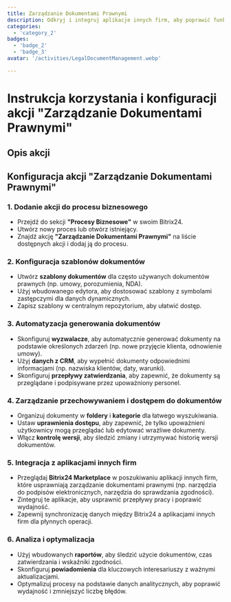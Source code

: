 ```yaml
---
title: Zarządzanie Dokumentami Prawnymi
description: Odkryj i integruj aplikacje innych firm, aby poprawić funkcjonowanie swojej firmy.
categories: 
  - 'category_2'
badges: 
  - 'badge_2'
  - 'badge_3'
avatar: '/activities/LegalDocumentManagement.webp'

---
```


# Instrukcja korzystania i konfiguracji akcji "Zarządzanie Dokumentami Prawnymi"

## Opis akcji

## **Konfiguracja akcji "Zarządzanie Dokumentami Prawnymi"**

### 1. Dodanie akcji do procesu biznesowego
- Przejdź do sekcji **"Procesy Biznesowe"** w swoim Bitrix24.
- Utwórz nowy proces lub otwórz istniejący.
- Znajdź akcję **"Zarządzanie Dokumentami Prawnymi"** na liście dostępnych akcji i dodaj ją do procesu.

### 2. Konfiguracja szablonów dokumentów
- Utwórz **szablony dokumentów** dla często używanych dokumentów prawnych (np. umowy, porozumienia, NDA).
- Użyj wbudowanego edytora, aby dostosować szablony z symbolami zastępczymi dla danych dynamicznych.
- Zapisz szablony w centralnym repozytorium, aby ułatwić dostęp.

### 3. Automatyzacja generowania dokumentów
- Skonfiguruj **wyzwalacze**, aby automatycznie generować dokumenty na podstawie określonych zdarzeń (np. nowe przyjęcie klienta, odnowienie umowy).
- Użyj **danych z CRM**, aby wypełnić dokumenty odpowiednimi informacjami (np. nazwiska klientów, daty, warunki).
- Skonfiguruj **przepływy zatwierdzania**, aby zapewnić, że dokumenty są przeglądane i podpisywane przez upoważniony personel.

### 4. Zarządzanie przechowywaniem i dostępem do dokumentów
- Organizuj dokumenty w **foldery** i **kategorie** dla łatwego wyszukiwania.
- Ustaw **uprawnienia dostępu**, aby zapewnić, że tylko upoważnieni użytkownicy mogą przeglądać lub edytować wrażliwe dokumenty.
- Włącz **kontrolę wersji**, aby śledzić zmiany i utrzymywać historię wersji dokumentów.

### 5. Integracja z aplikacjami innych firm
- Przeglądaj **Bitrix24 Marketplace** w poszukiwaniu aplikacji innych firm, które usprawniają zarządzanie dokumentami prawnymi (np. narzędzia do podpisów elektronicznych, narzędzia do sprawdzania zgodności).
- Zintegruj te aplikacje, aby usprawnić przepływy pracy i poprawić wydajność.
- Zapewnij synchronizację danych między Bitrix24 a aplikacjami innych firm dla płynnych operacji.

### 6. Analiza i optymalizacja
- Użyj wbudowanych **raportów**, aby śledzić użycie dokumentów, czas zatwierdzania i wskaźniki zgodności.
- Skonfiguruj **powiadomienia** dla kluczowych interesariuszy z ważnymi aktualizacjami.
- Optymalizuj procesy na podstawie danych analitycznych, aby poprawić wydajność i zmniejszyć liczbę błędów.